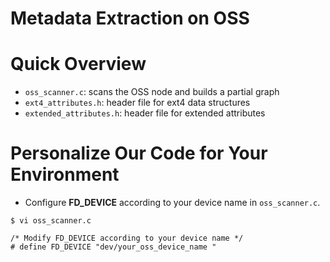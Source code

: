 # Metadata Extraction on OSS

# Quick Overview
* `oss_scanner.c`: scans the OSS node and builds a partial graph
* `ext4_attributes.h`: header file for ext4 data structures
* `extended_attributes.h`: header file for extended attributes

# Personalize Our Code for Your Environment

- Configure **FD_DEVICE** according to your device name in `oss_scanner.c`.

``` 
$ vi oss_scanner.c

/* Modify FD_DEVICE according to your device name */
# define FD_DEVICE "dev/your_oss_device_name " 
```


